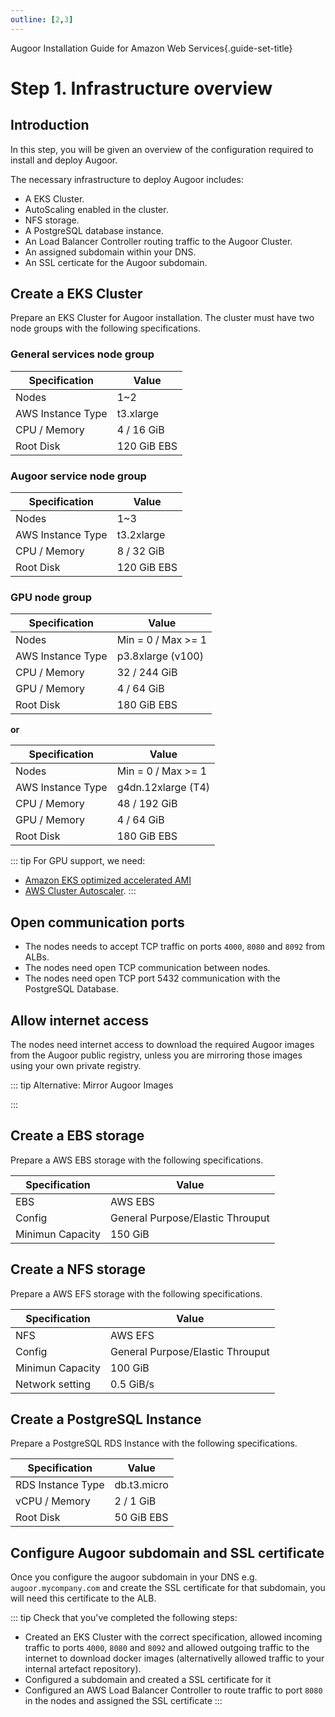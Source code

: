```yaml
---
outline: [2,3]
---
```

Augoor Installation Guide for Amazon Web Services{.guide-set-title}

# Step 1. Infrastructure overview
## Introduction
In this step, you will be given an overview of the configuration required to install and deploy Augoor.

The necessary infrastructure to deploy Augoor includes:

* A EKS Cluster.
* AutoScaling enabled in the cluster.
* NFS storage.
* A PostgreSQL database instance.
* An Load Balancer Controller routing traffic to the Augoor Cluster.
* An assigned subdomain within your DNS.
* An SSL certicate for the Augoor subdomain.

## Create a EKS Cluster
Prepare an EKS Cluster for Augoor installation. The cluster must have two node groups with the following specifications.

### General services node group

|Specification| Value |
|---|---|
|Nodes|1~2|
|AWS Instance Type|t3.xlarge|
|CPU / Memory|4 / 16 GiB|
|Root Disk|120 GiB EBS|

### Augoor service node group

|Specification| Value |
|---|---|
|Nodes|1~3|
|AWS Instance Type|t3.2xlarge|
|CPU / Memory|8 / 32 GiB|
|Root Disk|120 GiB EBS|

### GPU node group

|Specification| Value |
|---|---|
|Nodes|Min = 0 / Max >= 1|
|AWS Instance Type|p3.8xlarge (v100)|
|CPU / Memory|32 / 244 GiB|
|GPU / Memory|4 / 64 GiB|
|Root Disk|180 GiB EBS|

**or**

|Specification| Value |
|---|---|
|Nodes|Min = 0 / Max >= 1|
|AWS Instance Type|g4dn.12xlarge (T4)|
|CPU / Memory|48 / 192 GiB|
|GPU / Memory|4 / 64 GiB|
|Root Disk|180 GiB EBS|

::: tip For GPU support, we need: 
* [Amazon EKS optimized accelerated AMI](https://docs.aws.amazon.com/eks/latest/userguide/eks-optimized-ami.html#gpu-ami)
* [AWS Cluster Autoscaler](https://github.com/kubernetes/autoscaler/blob/master/cluster-autoscaler/cloudprovider/aws/README.md).
:::

## Open communication ports
* The nodes needs to accept TCP traffic on ports `4000`, `8080` and `8092` from ALBs.
* The nodes need open TCP communication between nodes.
* The nodes need open TCP port 5432 communication with the PostgreSQL Database.

## Allow internet access
The nodes need internet access to download the required Augoor images from the Augoor public registry, unless you are mirroring those images using your own private registry.

::: tip Alternative: Mirror Augoor Images
<!--@include: ../parts/mirroring_docker_images.md-->
:::

## Create a EBS storage
Prepare a AWS EBS storage with the following specifications.

|Specification| Value |
|---|---|
|EBS|AWS EBS|
|Config|General Purpose/Elastic Throuput|
|Minimun Capacity|150 GiB|

## Create a NFS storage
Prepare a AWS EFS storage with the following specifications.

|Specification| Value |
|---|---|
|NFS|AWS EFS|
|Config|General Purpose/Elastic Throuput|
|Minimun Capacity|100 GiB|
|Network setting|0.5 GiB/s|


## Create a PostgreSQL Instance
Prepare a PostgreSQL RDS Instance with the following specifications.

|Specification| Value |
|---|---|
|RDS Instance Type|db.t3.micro|
|vCPU / Memory|2 / 1 GiB|
|Root Disk|50 GiB EBS|

## Configure Augoor subdomain and SSL certificate
Once you configure the augoor subdomain in your DNS e.g. `augoor.mycompany.com` and create the SSL certificate for that subdomain, you will need this certificate to the ALB.


::: tip Check that you've completed the following steps:
- Created an EKS Cluster with the correct specification, allowed incoming traffic to ports `4000`, `8080` and `8092`  and allowed outgoing traffic to the internet to download docker images (alternativelly allowed traffic to your internal artefact repository).
- Configured a subdomain and created a SSL certificate for it
- Configured an AWS Load Balancer Controller to route traffic to port `8080` in the nodes and assigned the SSL certificate
:::
